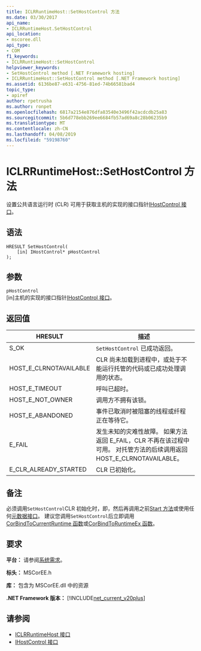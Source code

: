 ```yaml
---
title: ICLRRuntimeHost::SetHostControl 方法
ms.date: 03/30/2017
api_name:
- ICLRRuntimeHost.SetHostControl
api_location:
- mscoree.dll
api_type:
- COM
f1_keywords:
- ICLRRuntimeHost::SetHostControl
helpviewer_keywords:
- SetHostControl method [.NET Framework hosting]
- ICLRRuntimeHost::SetHostControl method [.NET Framework hosting]
ms.assetid: 6136be87-e631-4756-81ed-74b66581bad4
topic_type:
- apiref
author: rpetrusha
ms.author: ronpet
ms.openlocfilehash: 6817a2154e876dfa83540e3496f42acdcdb25a83
ms.sourcegitcommit: 5b6d778ebb269ee6684fb57ad69a8c28b06235b9
ms.translationtype: MT
ms.contentlocale: zh-CN
ms.lasthandoff: 04/08/2019
ms.locfileid: "59198760"
---
```

# <a name="iclrruntimehostsethostcontrol-method"></a>ICLRRuntimeHost::SetHostControl 方法
设置公共语言运行时 (CLR) 可用于获取主机的实现的接口指针[IHostControl 接口](../../../../docs/framework/unmanaged-api/hosting/ihostcontrol-interface.md)。  
  
## <a name="syntax"></a>语法  
  
```  
HRESULT SetHostControl(  
    [in] IHostControl* pHostControl  
);  
```  
  
## <a name="parameters"></a>参数  
 `pHostControl`  
 [in]主机的实现的接口指针[IHostControl 接口](../../../../docs/framework/unmanaged-api/hosting/ihostcontrol-interface.md)。  
  
## <a name="return-value"></a>返回值  
  
|HRESULT|描述|  
|-------------|-----------------|  
|S_OK|`SetHostControl` 已成功返回。|  
|HOST_E_CLRNOTAVAILABLE|CLR 尚未加载到进程中，或处于不能运行托管的代码或已成功处理调用的状态。|  
|HOST_E_TIMEOUT|呼叫已超时。|  
|HOST_E_NOT_OWNER|调用方不拥有该锁。|  
|HOST_E_ABANDONED|事件已取消时被阻塞的线程或纤程正在等待它。|  
|E_FAIL|发生未知的灾难性故障。 如果方法返回 E_FAIL，CLR 不再在该过程中可用。 对托管方法的后续调用返回 HOST_E_CLRNOTAVAILABLE。|  
|E_CLR_ALREADY_STARTED|CLR 已初始化。|  
  
## <a name="remarks"></a>备注  
 必须调用`SetHostControl`CLR 初始化时，即，然后再调用之前[Start 方法](../../../../docs/framework/unmanaged-api/hosting/iclrruntimehost-start-method.md)或使用任何[元数据接口](../../../../docs/framework/unmanaged-api/metadata/metadata-interfaces.md)。 建议您调用`SetHostControl`后立即调用[CorBindToCurrentRuntime 函数](../../../../docs/framework/unmanaged-api/hosting/corbindtocurrentruntime-function.md)或[CorBindToRuntimeEx 函数](../../../../docs/framework/unmanaged-api/hosting/corbindtoruntimeex-function.md)。  
  
## <a name="requirements"></a>要求  
 **平台：** 请参阅[系统需求](../../../../docs/framework/get-started/system-requirements.md)。  
  
 **标头：** MSCorEE.h  
  
 **库：** 包含为 MSCorEE.dll 中的资源  
  
 **.NET Framework 版本：** [!INCLUDE[net_current_v20plus](../../../../includes/net-current-v20plus-md.md)]  
  
## <a name="see-also"></a>请参阅

- [ICLRRuntimeHost 接口](../../../../docs/framework/unmanaged-api/hosting/iclrruntimehost-interface.md)
- [IHostControl 接口](../../../../docs/framework/unmanaged-api/hosting/ihostcontrol-interface.md)

